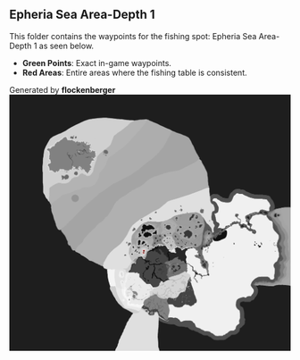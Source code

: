 ## Epheria Sea Area-Depth 1
This folder contains the waypoints for the fishing spot: Epheria Sea Area-Depth 1 as seen below.

- **Green Points**: Exact in-game waypoints.
- **Red Areas**: Entire areas where the fishing table is consistent.

Generated by **flockenberger**
![by_flockenberger](./Preview.png)